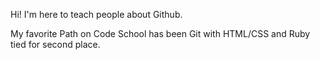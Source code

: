 Hi!  I'm here to teach people about Github.

My favorite Path on Code School has been Git with HTML/CSS and Ruby tied for second place.
